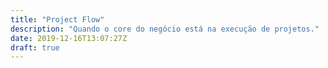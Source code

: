 ```yaml
---
title: "Project Flow"
description: "Quando o core do negócio está na execução de projetos."
date: 2019-12-16T13:07:27Z
draft: true
---
```

